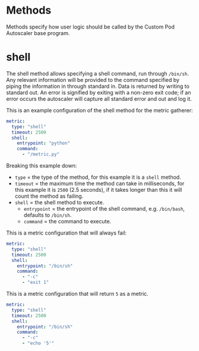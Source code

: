 # Methods

Methods specify how user logic should be called by the Custom Pod Autoscaler base program.

# shell

The shell method allows specifying a shell command, run through `/bin/sh`. Any relevant 
information will be provided to the command specified by piping the information in through standard 
in. Data is returned by writing to standard out. An error is signified by exiting with a non-zero 
exit code; if an error occurs the autoscaler will capture all standard error and out and log it.  

This is an example configuration of the shell method for the metric gatherer:
```yaml
metric: 
  type: "shell"
  timeout: 2500
  shell: 
    entrypoint: "python"
    command: 
      - "/metric.py"
```
Breaking this example down:

- `type` = the type of the method, for this example it is a `shell` method.
- `timeout` = the maximum time the method can take in milliseconds, for this example it is `2500` (2.5 seconds), if it takes longer than this it will count the method as failing.
- `shell` = the shell method to execute.
  - `entrypoint` = the entrypoint of the shell command, e.g. `/bin/bash`, defaults to `/bin/sh`.
  - `command` = the command to execute.

This is a metric configuration that will always fail:
```yaml
metric: 
  type: "shell"
  timeout: 2500
  shell: 
    entrypoint: "/bin/sh"
    command: 
      - "-c"
      - "exit 1"
```

This is a metric configuration that will return `5` as a metric.
```yaml
metric: 
  type: "shell"
  timeout: 2500
  shell: 
    entrypoint: "/bin/sh"
    command: 
      - "-c"
      - "echo '5'"
```